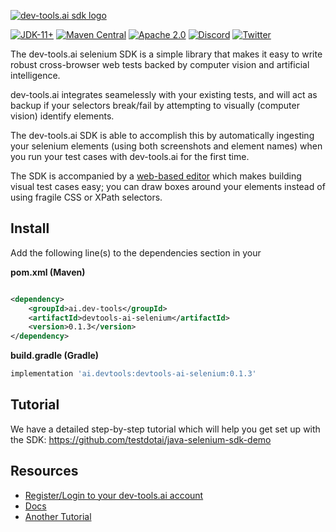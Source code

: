 [![dev-tools.ai sdk logo](https://dev-tools.ai/img/logo.svg)](https://dev-tools.ai/)

[![JDK-11+](https://img.shields.io/badge/JDK-11%2B-blue)](https://adoptium.net)
[![Maven Central](https://img.shields.io/maven-central/v/ai.dev-tools/ai-devtools-selenium)](https://search.maven.org/artifact/ai.dev-tools/ai-devtools-selenium)
[![Apache 2.0](https://img.shields.io/badge/Apache-2.0-blue)](https://www.apache.org/licenses/LICENSE-2.0)
[![Discord](https://img.shields.io/discord/974528356253065236?&logo=discord)](https://discord.gg/2J9WEYdq5C)
[![Twitter](https://img.shields.io/twitter/follow/DevToolsAI)](https://twitter.com/DevToolsAI)

The dev-tools.ai selenium SDK is a simple library that makes it easy to write robust cross-browser web tests backed by computer vision and artificial intelligence.

dev-tools.ai integrates seamelessly with your existing tests, and will act as backup if your selectors break/fail by attempting to visually (computer vision) identify elements.

The dev-tools.ai SDK is able to accomplish this by automatically ingesting your selenium elements (using both screenshots and element names) when you run your test cases with dev-tools.ai for the first time.

The SDK is accompanied by a [web-based editor](https://smartdriver.dev-tools.ai/) which makes building visual test cases easy; you can draw boxes around your elements instead of using fragile CSS or XPath selectors.

## Install

Add the following line(s) to the dependencies section in your

**pom.xml (Maven)**

```xml

<dependency>
    <groupId>ai.dev-tools</groupId>
    <artifactId>devtools-ai-selenium</artifactId>
    <version>0.1.3</version>
</dependency>
````

**build.gradle (Gradle)**
```groovy
implementation 'ai.devtools:devtools-ai-selenium:0.1.3'
```

## Tutorial
We have a detailed step-by-step tutorial which will help you get set up with the SDK: https://github.com/testdotai/java-selenium-sdk-demo

## Resources
* [Register/Login to your dev-tools.ai account](https://smartdriver.dev-tools.ai/signup)
* [Docs](https://dev-tools.ai/docs/get-started)
* [Another Tutorial](https://dev-tools.ai/docs/category/tutorial---selenium)
